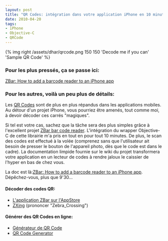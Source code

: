 ```yaml
---
layout: post
title: "QR Codes: intégration dans votre application iPhone en 10 minutes chrono!"
date: 2010-04-20
tags:
- iPhone
- Objective-C
- QRCode
---
```


{% img right /assets/dhar/qrcode.png 150 150 'Decode me if you can' 'Sample QR Code' %}

### Pour les plus pressés, ça se passe ici:

[ZBar: How to add a barcode reader to an iPhone app](http://sourceforge.net/apps/mediawiki/zbar/index.php?title=HOWTO:_Add_a_barcode_reader_to_an_iPhone_app)

### Pour les autres, voilà un peu plus de détails:

Les [QR Codes](http://en.wikipedia.org/wiki/QR_Code) sont de plus en plus répandus dans les applications mobiles. Au détour d'un projet iPhone, vous pourriez être amenés, tout comme moi, à devoir décoder ces carrés "magiques".<!--more-->

Si tel est votre cas, sachez que la tâche sera des plus simples grâce à l'excellent projet [ZBar bar code reader](http://zbar.sourceforge.net/). L'intégration du wrapper Objective-C de cette librairie m'a pris en tout en pour tout 10 minutes. De plus, le scan des codes est effectué à la volée (comprenez sans que l'utilisateur ait besoin de presser le bouton de l'appareil photo, dès que le code est dans le cadre). La documentation limpide fournie sur le wiki du projet transformera votre application en un lecteur de codes à rendre jaloux le caissier de l'hyper en bas de chez vous.

La doc est là:[ZBar: How to add a barcode reader to an iPhone app](http://sourceforge.net/apps/mediawiki/zbar/index.php?title=HOWTO:_Add_a_barcode_reader_to_an_iPhone_app). Dépêchez-vous, plus que 9'30...

#### Décoder des codes QR:

- [L'application ZBar sur l'AppStore](http://itunes.apple.com/us/app/zbar-barcode-reader/id344957305?mt=8)
- [ZXing](http://code.google.com/p/zxing/) (prononcer "Zebra_Crossing")

#### Générer des QR Codes en ligne:

- [Générateur de QR Code](http://qrcode.kaywa.com)
- [QR Code Generator](http://zxing.appspot.com/generator/)

